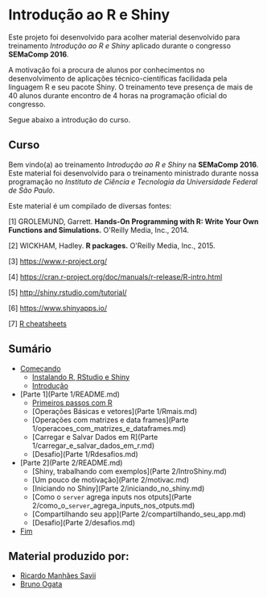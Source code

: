 # Introdução ao R e Shiny

Este projeto foi desenvolvido para acolher material desenvolvido para treinamento *Introdução ao R e Shiny* aplicado durante o congresso **SEMaComp 2016**.

A motivação foi a procura de alunos por conhecimentos no desenvolvimento de aplicações técnico-científicas facilidada pela linguagem R e seu pacote Shiny. O treinamento teve presença de mais de 40 alunos durante encontro de 4 horas na programação oficial do congresso.

Segue abaixo a introdução do curso.

## Curso

Bem vindo(a) ao treinamento *Introdução ao R e Shiny* na **SEMaComp 2016**. Este material foi desenvolvido para o treinamento ministrado durante nossa programação no *Instituto de Ciência e Tecnologia da Universidade Federal de São Paulo*.

Este material é um compilado de diversas fontes:

[1] GROLEMUND, Garrett. **Hands-On Programming with R: Write Your Own Functions and Simulations.** O'Reilly Media, Inc., 2014.

[2] WICKHAM, Hadley. **R packages.** O'Reilly Media, Inc., 2015.

[3] https://www.r-project.org/

[4] https://cran.r-project.org/doc/manuals/r-release/R-intro.html

[5] http://shiny.rstudio.com/tutorial/

[6] https://www.shinyapps.io/

[7] [R cheatsheets](https://www.rstudio.com/resources/cheatsheets/)

## Sumário

* [Começando](README.md)
   * [Instalando R, RStudio e Shiny](InstalandoR.md)
   * [Introdução](introducaomd.md)
* [Parte 1](Parte 1/README.md)
   * [Primeiros passos com R](Parte%201/massaR.md)
   * [Operações Básicas e vetores](Parte 1/Rmais.md)
   * [Operações com matrizes e data frames](Parte 1/operacoes_com_matrizes_e_dataframes.md)
   * [Carregar e Salvar Dados em R](Parte 1/carregar_e_salvar_dados_em_r.md)
   * [Desafio](Parte 1/Rdesafios.md)
* [Parte 2](Parte 2/README.md)
   * [Shiny, trabalhando com exemplos](Parte 2/IntroShiny.md)
   * [Um pouco de motivação](Parte 2/motivac.md)
   * [Iniciando no Shiny](Parte 2/iniciando_no_shiny.md)
   * [Como o `server` agrega inputs nos otputs](Parte 2/como_o_`server`_agrega_inputs_nos_otputs.md)
   * [Compartilhando seu app](Parte 2/compartilhando_seu_app.md)
   * [Desafio](Parte 2/desafios.md)
* [Fim](fim.md)

## Material produzido por:

* [Ricardo Manhães Savii](https://github.com/ricoms)
* [Bruno Ogata](https://br.linkedin.com/in/bruno-ogata-433698102)
